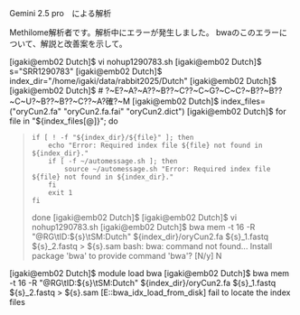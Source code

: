 Gemini 2.5 pro　による解析

Methilome解析者です。解析中にエラーが発生しました。
bwaのこのエラーについて、解説と改善案を示して。

[igaki@emb02 Dutch]$ vi nohup1290783.sh 
[igaki@emb02 Dutch]$ s="SRR1290783"
[igaki@emb02 Dutch]$ index_dir="/home/igaki/data/rabbit2025/Dutch"
[igaki@emb02 Dutch]$ 
[igaki@emb02 Dutch]$ # ?~E?~A?~A??~B??~C??~C~G?~C~C?~B??~B??~C~U?~B??~B??~C??~A?確?~M
[igaki@emb02 Dutch]$ index_files=("oryCun2.fa" "oryCun2.fa.fai" "oryCun2.dict")
[igaki@emb02 Dutch]$ for file in "${index_files[@]}"; do
>     if [ ! -f "${index_dir}/${file}" ]; then
>         echo "Error: Required index file ${file} not found in ${index_dir}."
>         if [ -f ~/automessage.sh ]; then
>             source ~/automessage.sh "Error: Required index file ${file} not found in ${index_dir}."
>         fi
>         exit 1
>     fi
> done
[igaki@emb02 Dutch]$ 
[igaki@emb02 Dutch]$ vi nohup1290783.sh 
[igaki@emb02 Dutch]$ bwa mem -t 16 -R "@RG\tID:${s}\tSM:Dutch" ${index_dir}/oryCun2.fa ${s}_1.fastq ${s}_2.fastq > ${s}.sam
bash: bwa: command not found...
Install package 'bwa' to provide command 'bwa'? [N/y] N 

[igaki@emb02 Dutch]$ module load bwa
[igaki@emb02 Dutch]$ bwa mem -t 16 -R "@RG\tID:${s}\tSM:Dutch" ${index_dir}/oryCun2.fa ${s}_1.fastq ${s}_2.fastq > ${s}.sam
[E::bwa_idx_load_from_disk] fail to locate the index files